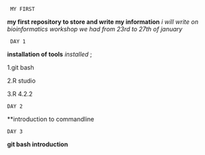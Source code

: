      MY FIRST
**my first  repository to store and write my information** 
*i will write on bioinformatics workshop we had from 23rd  to 27th of january*

     DAY 1
**installation of tools** 
*installed* ;

1.git bash

2.R studio

3.R 4.2.2

    DAY 2
**introduction to commandline 

    DAY 3
**git  bash introduction**

